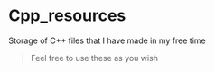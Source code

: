 Cpp_resources
=============

Storage of C++ files that I have made in my free time
>Feel free to use these as you wish
